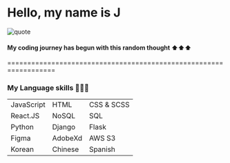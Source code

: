 # Hello, my name is J

![quote](https://i.imgur.com/eWl8YDt.jpg)
#### My coding journey has begun with this random thought ⬆️⬆️⬆️

==================================================================


### My Language skills 👩🏻‍💻
|              |             |              |
|--------------|------------|---------------|
| JavaScript   | HTML       | CSS & SCSS    |
| React.JS     | NoSQL      | SQL           |
| Python       | Django     | Flask         |
| Figma        | AdobeXd    | AWS S3        |
| Korean       | Chinese    | Spanish       |
